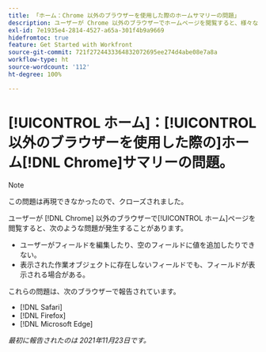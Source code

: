 ```yaml
---
title: 「ホーム：Chrome 以外のブラウザーを使用した際のホームサマリーの問題」
description: ユーザーが Chrome 以外のブラウザーでホームページを閲覧すると、様々な問題が発生する可能性があります。
exl-id: 7e1935e4-2814-4527-a65a-301f4b9a9669
hidefromtoc: true
feature: Get Started with Workfront
source-git-commit: 721f2724433364832072695ee274d4abe08e7a8a
workflow-type: ht
source-wordcount: '112'
ht-degree: 100%

---
```


# [!UICONTROL ホーム]：[!UICONTROL  以外のブラウザーを使用した際の]ホーム[!DNL Chrome]サマリーの問題。

>[!NOTE]
>
>この問題は再現できなかったので、クローズされました。


ユーザーが [!DNL Chrome] 以外のブラウザーで[!UICONTROL ホーム]ページを閲覧すると、次のような問題が発生することがあります。

* ユーザーがフィールドを編集したり、空のフィールドに値を追加したりできない。
* 表示された作業オブジェクトに存在しないフィールドでも、フィールドが表示される場合がある。

これらの問題は、次のブラウザーで報告されています。

* [!DNL Safari]
* [!DNL Firefox]
* [!DNL Microsoft Edge]

_最初に報告されたのは 2021年11月23日です。_
